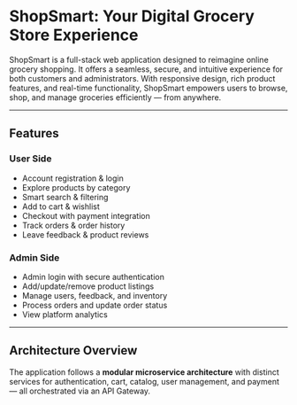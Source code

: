 #  ShopSmart: Your Digital Grocery Store Experience

ShopSmart is a full-stack web application designed to reimagine online grocery shopping. It offers a seamless, secure, and intuitive experience for both customers and administrators. With responsive design, rich product features, and real-time functionality, ShopSmart empowers users to browse, shop, and manage groceries efficiently — from anywhere.

---

##  Features

###  User Side

- Account registration & login
- Explore products by category
- Smart search & filtering
- Add to cart & wishlist
- Checkout with payment integration
- Track orders & order history
- Leave feedback & product reviews

###  Admin Side

- Admin login with secure authentication
- Add/update/remove product listings
- Manage users, feedback, and inventory
- Process orders and update order status
- View platform analytics

---

## Architecture Overview

The application follows a **modular microservice architecture** with distinct services for authentication, cart, catalog, user management, and payment — all orchestrated via an API Gateway.
